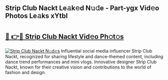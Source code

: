 ## Strip Club Nackt Le𝚊k𝚎d N𝚞𝚍e - Part-ygx Vid𝚎o Photos Le𝚊ks xYtbI

# <h2><a href="http://fb7vo6.evod.top/?m=Strip+Club+Nackt">🔗 👉🔴 Strip Club Nackt Vid𝚎o Ph𝚘t𝚘s</a></h2>

[![Strip Club Nackt N𝚞d𝚎s](https://i.imgur.com/8V9OHl7.gif)](http://fb7vo6.evod.top/?m=Strip+Club+Nackt)
Influential social media influencer Strip Club Nackt, recognized for sharing lifestyle and dance-themed content, including dance trend performances and mini vlogs. Innovative designer Strip Club Nackt, known for their creative vision and contributions to the world of fashion and design. 
